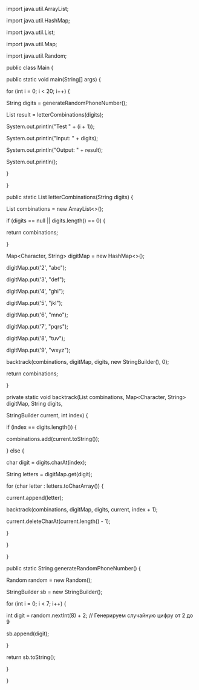 ﻿import java.util.ArrayList;

import java.util.HashMap;

import java.util.List;

import java.util.Map;

import java.util.Random;

public class Main {

public static void main(String[] args) {

for (int i = 0; i < 20; i++) {

String digits = generateRandomPhoneNumber();

List<String> result = letterCombinations(digits);

System.out.println("Test " + (i + 1));

System.out.println("Input: " + digits);

System.out.println("Output: " + result);

System.out.println();

}

}

public static List<String> letterCombinations(String digits) {

List<String> combinations = new ArrayList<>();

if (digits == null || digits.length() == 0) {

return combinations;

}

Map<Character, String> digitMap = new HashMap<>();

digitMap.put('2', "abc");

digitMap.put('3', "def");

digitMap.put('4', "ghi");

digitMap.put('5', "jkl");

digitMap.put('6', "mno");

digitMap.put('7', "pqrs");

digitMap.put('8', "tuv");

digitMap.put('9', "wxyz");

backtrack(combinations, digitMap, digits, new StringBuilder(), 0);

return combinations;

}

private static void backtrack(List<String> combinations, Map<Character, String> digitMap, String digits,

StringBuilder current, int index) {

if (index == digits.length()) {

combinations.add(current.toString());

} else {

char digit = digits.charAt(index);

String letters = digitMap.get(digit);

for (char letter : letters.toCharArray()) {

current.append(letter);

backtrack(combinations, digitMap, digits, current, index + 1);

current.deleteCharAt(current.length() - 1);

}

}

}

public static String generateRandomPhoneNumber() {

Random random = new Random();

StringBuilder sb = new StringBuilder();

for (int i = 0; i < 7; i++) {

int digit = random.nextInt(8) + 2; // Генерируем случайную цифру от 2 до 9

sb.append(digit);

}

return sb.toString();

}

}
